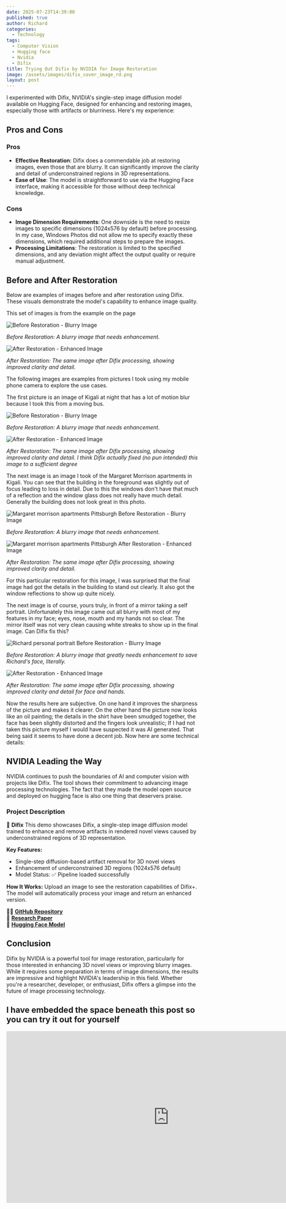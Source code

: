 ```yaml
---
date: 2025-07-23T14:39:00
published: true
author: Richard
categories:
  - Technology
tags:
  - Computer Vision
  - Hugging face
  - Nvidia
  - Difix
title: Trying Out Difix by NVIDIA for Image Restoration
image: /assets/images/difix_cover_image_rd.png
layout: post
---
```

I experimented with Difix, NVIDIA's single-step image diffusion model available on Hugging Face, designed for enhancing and restoring images, especially those with artifacts or blurriness. Here's my experience:

## Pros and Cons

### Pros

- **Effective Restoration**: Difix does a commendable job at restoring images, even those that are blurry. It can significantly improve the clarity and detail of underconstrained regions in 3D representations.
- **Ease of Use**: The model is straightforward to use via the Hugging Face interface, making it accessible for those without deep technical knowledge.

### Cons

- **Image Dimension Requirements**: One downside is the need to resize images to specific dimensions (1024x576 by default) before processing. In my case, Windows Photos did not allow me to specify exactly these dimensions, which required additional steps to prepare the images.
- **Processing Limitations**: The restoration is limited to the specified dimensions, and any deviation might affect the output quality or require manual adjustment.

## Before and After Restoration

Below are examples of images before and after restoration using Difix. These visuals demonstrate the model's capability to enhance image quality.

This set of images is from the example on the page

![Before Restoration - Blurry Image](/assets/images/nvidia_difix3d_example1.png "Before Restoration - Blurry Image")

_Before Restoration: A blurry image that needs enhancement._

![After Restoration - Enhanced Image](/assets/images/nvidia_difix3d_example1_restored.webp "After Restoration - Enhanced Image")

_After Restoration: The same image after Difix processing, showing improved clarity and detail._

The following images are examples from pictures I took using my mobile phone camera to explore the use cases. 

The first picture is an image of Kigali at night that has a lot of motion blur because I took this from a moving bus.

![Before Restoration - Blurry Image](/assets/images/test_nvidia_restoration2_kigali.jpg "Before Restoration - Blurry Image")

_Before Restoration: A blurry image that needs enhancement._

![After Restoration - Enhanced Image](/assets/images/nvidia_restoration2_restored_kigali.webp "After Restoration - Enhanced Image")

_After Restoration: The same image after Difix processing, showing improved clarity and detail. I think Difix actually fixed (no pun intended) this image to a sufficient degree_

The next image is an image I took of the Margaret Morrison apartments in Kigali. You can see that the building in the foreground was slightly out of focus leading to loss in detail. Due to this the windows don't have that much of a reflection and the window glass does not really have much detail. Generally the building does not look great in this photo.

![Margaret morrison apartments Pittsburgh Before Restoration - Blurry Image](/assets/images/margaret_morrison_blurred_difix.jpg "Margaret morrison apartments Pittsburgh  Before Restoration - Blurry Image")

_Before Restoration: A blurry image that needs enhancement._

![Margaret morrison apartments Pittsburgh  After Restoration - Enhanced Image](/assets/images/margaret_morrison_restored_difix.webp "Margaret morrison apartments Pittsburgh  After Restoration - Enhanced Image")

_After Restoration: The same image after Difix processing, showing improved clarity and detail._

For this particular restoration for this image, I was surprised that the final image had got the details in the building to stand out clearly. It also got the window reflections to show up quite nicely.

The next image is of course, yours truly, in front of a mirror taking a self portrait. Unfortunately this image came out all blurry with most of my features in my face; eyes, nose, mouth and my hands not so clear. The mirror itself was not very clean causing white streaks to show up in the final image. Can Difix fix this?

![Richard personal portrait Before Restoration - Blurry Image](/assets/images/richard_blurred_mirror_difix.jpg "Before Restoration - Blurry Image")

_Before Restoration: A blurry image that greatly needs enhancement to save Richard's face, literally._

![After Restoration - Enhanced Image](/assets/images/richard_restored_mirror_difix.webp "After Restoration - Enhanced Image")

_After Restoration: The same image after Difix processing, showing improved clarity and detail for face and hands._

Now the results here are subjective. On one hand it improves the sharpness of the picture and makes it clearer. On the other hand the picture now looks like an oil painting; the details in the shirt have been smudged together, the face has been slightly distorted and the fingers look unrealistic; If I had not taken this picture myself I would have suspected it was AI generated. That being said it seems to have done a decent job. Now here are some technical details:

## NVIDIA Leading the Way

NVIDIA continues to push the boundaries of AI and computer vision with projects like Difix. The tool shows their commitment to advancing image processing technologies. The fact that they made the model open source and deployed on hugging face is also one thing that deservers praise.

### Project Description

🎨 **Difix**
This demo showcases Difix, a single-step image diffusion model trained to enhance and remove artifacts in rendered novel views caused by underconstrained regions of 3D representation.

**Key Features:**

- Single-step diffusion-based artifact removal for 3D novel views
- Enhancement of underconstrained 3D regions (1024x576 default)
- Model Status: ✅ Pipeline loaded successfully

**How It Works:**
Upload an image to see the restoration capabilities of Difix+. The model will automatically process your image and return an enhanced version.

🧑‍💻 [**GitHub Repository**](https://github.com/nv-tlabs/Difix3D)  
📄 [**Research Paper**](https://arxiv.org/abs/2503.01774)  
🤗 [**Hugging Face Model**](https://huggingface.co/spaces/nvidia/difix)

## Conclusion

Difix by NVIDIA is a powerful tool for image restoration, particularly for those interested in enhancing 3D novel views or improving blurry images. While it requires some preparation in terms of image dimensions, the results are impressive and highlight NVIDIA's leadership in this field. Whether you're a researcher, developer, or enthusiast, Difix offers a glimpse into the future of image processing technology.

I have embedded the space beneath this post so you can try it out for yourself
---
<iframe
	src="https://nvidia-difix.hf.space"
	frameborder="0"
	width="850"
	height="450"
></iframe>
